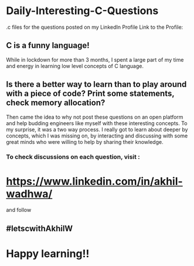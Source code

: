# Daily-Interesting-C-Questions
.c files for the questions posted on my LinkedIn Profile
Link to the Profile: 


## C is a funny language!

While in lockdown for more than 3 months, I spent a large part of my time and energy in learning low level concepts of C language. 
## Is there a better way to learn than to play around with a piece of code? Print some statements, check memory allocation?

Then came the idea to why not post these questions on an open platform and help budding engineers like myself with these interesting concepts. To my surprise, it was a two way process. I really got to learn about deeper by concepts, which I was missing on, by interacting and discussing with some great minds who were willing to help by sharing their knowledge.

### To check discussions on each question, visit :

# https://www.linkedin.com/in/akhil-wadhwa/

and follow

## #letscwithAkhilW 

# Happy learning!!

